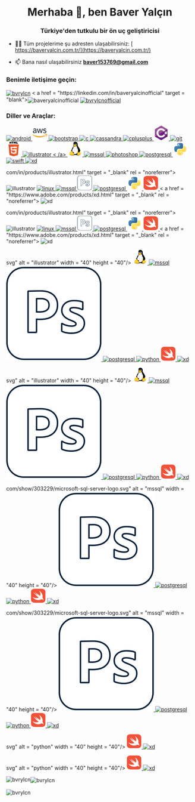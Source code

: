 <h1 align="center">Merhaba 👋, ben Baver Yalçın</h1>
<h3 align="center">Türkiye'den tutkulu bir ön uç geliştiricisi</h3>

- 👨‍💻 Tüm projelerime şu adresten ulaşabilirsiniz: [ https://baveryalcin.com.tr/](https://baveryalcin.com.tr/)

- 📫 Bana nasıl ulaşabilirsiniz **baver153769@gmail.com**

<h3 align="left">Benimle iletişime geçin: </h3>
<p align = "left">
<a href = "https://twitter.com/bvrylcn" target = "blank"><img align = "center" src = "https://raw.githubusercontent" .com/rahuldkjain/github-profile-readme-generator/master/src/images/icons/Social/twitter.svg" alt = "bvrylcn" height = "30" genişlik = "40" /></a> <
a href = "https://linkedin.com/in/baveryalcinofficial" target = "blank"><img align = "center" src = "https://raw.githubusercontent.com/rahuldkjain/github-profile-readme-generator" /master/src/images/icons/Social/linked-in-alt.svg" alt = "baveryalcinofficial" height = "30" genişlik = "40" /></a>
<a href = "https://fb .com/bvrylcnofficial" target = "boş"><img align = "center" src = "https://raw.githubusercontent.com/rahuldkjain/github-profile-readme-generator/master/src/images/icons/Social /facebook.svg" alt = "bvrylcnofficial" height = "30" width = "40" /></a>
</p>

<h3 align = "left"> Diller ve Araçlar:</h3>
<p align = "left"> <a href = "https://developer.android.com" target = "_blank" rel = "noreferrer"> <img src = "https://raw.githubusercontent.com/devicons /devicon/master/icons/android/android-original-wordmark.svg" alt = "android" width = "40" height = "40"/> </a> <a href = "https://aws.amazon .com" target = "_blank" rel = "noreferrer"> <img src = "https://raw.githubusercontent.com/devicons/devicon/master/icons/amazonwebservices/amazonwebservices-original-wordmark.svg" alt = " aws" width = "40" height = "40"/> </a> <a href = "https://getbootstrap.com" target = "_blank" rel = "noreferrer"> <img src = "https:/ /raw.githubusercontent.com/devicons/devicon/master/icons/bootstrap/bootstrap-plain-wordmark.svg" alt = "bootstrap" width = "40" height = "40"/> </a> <a href= "https://www.cprogramming.com/" target = "_blank" rel = "noreferrer"> <img src = "https://raw.githubusercontent.com/devicons/devicon/master/icons/c/c- orijinal.svg" alt = "c" genişlik = "40" yükseklik = "40"/> </a> <a href = "https://cassandra.apache.org/" target = "_blank" rel = "noreferrer" "> <img src = "https://www.vectorlogo.zone/logos/apache_cassandra/apache_cassandra-icon.svg" alt = "cassandra" width = "40" yükseklik = "40"/> </a> <a href = "https://www.w3schools.com/cpp/" target = "_blank" rel = "noreferrer"> <img src = "https://raw.githubusercontent.com/devicons/devicon/master/icons/ cplusplus/cplusplus-original.svg" alt = "cplusplus" width = "40" height = "40"/> </a> <a href = "https://www.w3schools.com/cs/" target = " _blank" rel = "noreferrer"> <img src = "https://raw.githubusercontent.com/devicons/devicon/master/icons/csharp/csharp-original.svg" alt = "csharp" width = "40" yükseklik ="40"/> </a> <a href = "https://git-scm.com/" target = "_blank" rel = "noreferrer"> <img src = "https://www.vectorlogo. Zone/logos/git-scm/git-scm-icon.svg" alt = "git" width = "40" height = "40"/> </a> <a href = "https://www.w3. org/html/" target = "_blank" rel = "noreferrer"> <img src = "https://raw.githubusercontent.com/devicons/devicon/master/icons/html5/html5-original-wordmark.svg" alt = "html5" width = "40" height = "40"/> </a> <a href = "https://www.adobe.com/in/products/illustrator.html" target = "_blank " rel = "noreferrer"> <img src = "https://www.vectorlogo.zone/logos/adobe_illustrator/adobe_illustrator-icon.svg" alt = "illustrator" width = "40" height = "40"/> < /a> <a href = "https://www.linux.org/" target = "_blank" rel = "noreferrer"> <img src = "https://raw.githubusercontent.com/devicons/devicon/master /icons/linux/linux-original.svg" alt = "linux" width = "40" height = "40"/> </a> <a href = "https://www.microsoft.com/en-us /sql-server" target = "_blank" rel = "noreferrer"> <img src = "https://www.svgrepo.com/show/303229/microsoft-sql-server-logo.svg" alt = "mssql" genişlik = "40" yükseklik = "40"/> </a> <a href = "https://www.photoshop.com/en" target = "_blank" rel = "noreferrer"> <img src = "https ://raw.githubusercontent.com/devicons/devicon/master/icons/photoshop/photoshop-line.svg" alt = "photoshop" width = "40" height = "40"/> </a> <a href= "https://www.postgresql.org" target = "_blank" rel = "noreferrer"> <img src = "https://raw.githubusercontent.com/devicons/devicon/master/icons/postgresql/postgresql-original -wordmark.svg" alt = "postgresql" width = "40" height = "40"/> </a> <a href = "https://www.python.org" target = "_blank" rel = "noreferrer" "> <img src = "https://raw.githubusercontent.com/devicons/devicon/master/icons/python/python-original.svg" alt = "python" width = "40" height = "40"/> </a> <a href = "https://developer.apple.com/swift/" target = "_blank" rel = "noreferrer"> <img src = "https://raw.githubusercontent.com/devicons/ devicon/master/icons/swift/swift-original.svg" alt = "swift" width = "40" height = "40"/> </a> <a href = "https://www.adobe.com/ ürünler/xd.html" target = "_blank" rel = "noreferrer"> <img src = "https://cdn.worldvectorlogo.com/logos/adobe-xd.svg" alt = "xd" width = "40" yükseklik = "40"/> </a> </p>com/in/products/illustrator.html" target = "_blank" rel = "noreferrer"> <img src = "https://www.vectorlogo.zone/logos/adobe_illustrator/adobe_illustrator-icon.svg" alt = "illustrator" " genişlik = "40" yükseklik = "40"/> </a> <a href = "https://www.linux.org/" target = "_blank" rel = "noreferrer"> <img src = "https ://raw.githubusercontent.com/devicons/devicon/master/icons/linux/linux-original.svg" alt = "linux" width = "40" height = "40"/> </a> <a href= "https://www.microsoft.com/en-us/sql-server" target = "_blank" rel = "noreferrer"> <img src = "https://www.svgrepo.com/show/303229/microsoft -sql-server-logo.svg" alt = "mssql" width = "40" height = "40"/> </a> <a href = "https://www.photoshop.com/en" target = " _blank" rel = "noreferrer"> <img src = "https://raw.githubusercontent.com/devicons/devicon/master/icons/photoshop/photoshop-line.svg" alt = "photoshop" width = "40" yükseklik ="40"/> </a> <a href = "https://www.postgresql.org" target = "_blank" rel = "noreferrer"> <img src = "https://raw.githubusercontent.com /devicons/devicon/master/icons/postgresql/postgresql-original-wordmark.svg" alt = "postgresql" width = "40" height = "40"/> </a> <a href = "https://www .python.org" target = "_blank" rel = "noreferrer"> <img src = "https://raw.githubusercontent.com/devicons/devicon/master/icons/python/python-original.svg" alt = " python" width = "40" height = "40"/> </a> <a href = "https://developer.apple.com/swift/" target = "_blank" rel = "noreferrer"> <img src ="https://raw.githubusercontent.com/devicons/devicon/master/icons/swift/swift-original.svg" alt = "swift" width = "40" height = "40"/> </a> < a href = "https://www.adobe.com/products/xd.html" target = "_blank" rel = "noreferrer"> <img src = "https://cdn.worldvectorlogo.com/logos/adobe- xd.svg" alt = "xd" genişlik = "40" yükseklik = "40"/> </a> </p>com/in/products/illustrator.html" target = "_blank" rel = "noreferrer"> <img src = "https://www.vectorlogo.zone/logos/adobe_illustrator/adobe_illustrator-icon.svg" alt = "illustrator" " genişlik = "40" yükseklik = "40"/> </a> <a href = "https://www.linux.org/" target = "_blank" rel = "noreferrer"> <img src = "https ://raw.githubusercontent.com/devicons/devicon/master/icons/linux/linux-original.svg" alt = "linux" width = "40" height = "40"/> </a> <a href= "https://www.microsoft.com/en-us/sql-server" target = "_blank" rel = "noreferrer"> <img src = "https://www.svgrepo.com/show/303229/microsoft -sql-server-logo.svg" alt = "mssql" width = "40" height = "40"/> </a> <a href = "https://www.photoshop.com/en" target = " _blank" rel = "noreferrer"> <img src = "https://raw.githubusercontent.com/devicons/devicon/master/icons/photoshop/photoshop-line.svg" alt = "photoshop" width = "40" yükseklik ="40"/> </a> <a href = "https://www.postgresql.org" target = "_blank" rel = "noreferrer"> <img src = "https://raw.githubusercontent.com /devicons/devicon/master/icons/postgresql/postgresql-original-wordmark.svg" alt = "postgresql" width = "40" height = "40"/> </a> <a href = "https://www .python.org" target = "_blank" rel = "noreferrer"> <img src = "https://raw.githubusercontent.com/devicons/devicon/master/icons/python/python-original.svg" alt = " python" width = "40" height = "40"/> </a> <a href = "https://developer.apple.com/swift/" target = "_blank" rel = "noreferrer"> <img src ="https://raw.githubusercontent.com/devicons/devicon/master/icons/swift/swift-original.svg" alt = "swift" width = "40" height = "40"/> </a> < a href = "https://www.adobe.com/products/xd.html" target = "_blank" rel = "noreferrer"> <img src = "https://cdn.worldvectorlogo.com/logos/adobe- xd.svg" alt = "xd" genişlik = "40" yükseklik = "40"/> </a> </p>svg" alt = "illustrator" width = "40" height = "40"/> </a> <a href = "https://www.linux.org/" target = "_blank" rel = "noreferrer"> <img src = "https://raw.githubusercontent.com/devicons/devicon/master/icons/linux/linux-original.svg" alt = "linux" width = "40" yükseklik = "40"/> </ a> <a href = "https://www.microsoft.com/en-us/sql-server" target = "_blank" rel = "noreferrer"> <img src = "https://www.svgrepo.com /show/303229/microsoft-sql-server-logo.svg" alt = "mssql" width = "40" height = "40"/> </a> <a href = "https://www.photoshop.com /en" target = "_blank" rel = "noreferrer"> <img src = "https://raw.githubusercontent.com/devicons/devicon/master/icons/photoshop/photoshop-line.svg" alt = "photoshop" genişlik = "40" yükseklik = "40"/> </a> <a href = "https://www.postgresql.org" target = "_blank" rel = "noreferrer"> <img src = "https:/ /raw.githubusercontent.com/devicons/devicon/master/icons/postgresql/postgresql-original-wordmark.svg" alt = "postgresql" width = "40" height = "40"/> </a> <a href= "https://www.python.org" target = "_blank" rel = "noreferrer"> <img src = "https://raw.githubusercontent.com/devicons/devicon/master/icons/python/python-original .svg" alt = "python" width = "40" height = "40"/> </a> <a href = "https://developer.apple.com/swift/" target = "_blank" rel = " noreferrer"> <img src = "https://raw.githubusercontent.com/devicons/devicon/master/icons/swift/swift-original.svg" alt = "swift" width = "40" height = "40"/ > </a> <a href = "https://www.adobe.com/products/xd.html" target = "_blank" rel = "noreferrer"> <img src = "https://cdn.worldvectorlogo. com/logos/adobe-xd.svg" alt = "xd" genişlik = "40" yükseklik = "40"/> </a> </p>svg" alt = "illustrator" width = "40" height = "40"/> </a> <a href = "https://www.linux.org/" target = "_blank" rel = "noreferrer"> <img src = "https://raw.githubusercontent.com/devicons/devicon/master/icons/linux/linux-original.svg" alt = "linux" width = "40" yükseklik = "40"/> </ a> <a href = "https://www.microsoft.com/en-us/sql-server" target = "_blank" rel = "noreferrer"> <img src = "https://www.svgrepo.com /show/303229/microsoft-sql-server-logo.svg" alt = "mssql" width = "40" height = "40"/> </a> <a href = "https://www.photoshop.com /en" target = "_blank" rel = "noreferrer"> <img src = "https://raw.githubusercontent.com/devicons/devicon/master/icons/photoshop/photoshop-line.svg" alt = "photoshop" genişlik = "40" yükseklik = "40"/> </a> <a href = "https://www.postgresql.org" target = "_blank" rel = "noreferrer"> <img src = "https:/ /raw.githubusercontent.com/devicons/devicon/master/icons/postgresql/postgresql-original-wordmark.svg" alt = "postgresql" width = "40" height = "40"/> </a> <a href= "https://www.python.org" target = "_blank" rel = "noreferrer"> <img src = "https://raw.githubusercontent.com/devicons/devicon/master/icons/python/python-original .svg" alt = "python" width = "40" height = "40"/> </a> <a href = "https://developer.apple.com/swift/" target = "_blank" rel = " noreferrer"> <img src = "https://raw.githubusercontent.com/devicons/devicon/master/icons/swift/swift-original.svg" alt = "swift" width = "40" height = "40"/ > </a> <a href = "https://www.adobe.com/products/xd.html" target = "_blank" rel = "noreferrer"> <img src = "https://cdn.worldvectorlogo. com/logos/adobe-xd.svg" alt = "xd" genişlik = "40" yükseklik = "40"/> </a> </p>com/show/303229/microsoft-sql-server-logo.svg" alt = "mssql" width = "40" height = "40"/> </a> <a href = "https://www.photoshop. com/en" target = "_blank" rel = "noreferrer"> <img src = "https://raw.githubusercontent.com/devicons/devicon/master/icons/photoshop/photoshop-line.svg" alt = "photoshop " genişlik = "40" yükseklik = "40"/> </a> <a href = "https://www.postgresql.org" target = "_blank" rel = "noreferrer"> <img src = "https: //raw.githubusercontent.com/devicons/devicon/master/icons/postgresql/postgresql-original-wordmark.svg" alt = "postgresql" width = "40" height = "40"/> </a> <a href ="https://www.python.org" target = "_blank" rel = "noreferrer"> <img src = "https://raw.githubusercontent.com/devicons/devicon/master/icons/python/python- orijinal.svg" alt = "python" width = "40" height = "40"/> </a> <a href = "https://developer.apple.com/swift/" target = "_blank" rel= "noreferrer"> <img src = "https://raw.githubusercontent.com/devicons/devicon/master/icons/swift/swift-original.svg" alt = "swift" width = "40" height = "40" /> </a> <a href = "https://www.adobe.com/products/xd.html" target = "_blank" rel = "noreferrer"> <img src = "https://cdn.worldvectorlogo .com/logos/adobe-xd.svg" alt = "xd" genişlik = "40" yükseklik = "40"/> </a> </p>com/show/303229/microsoft-sql-server-logo.svg" alt = "mssql" width = "40" height = "40"/> </a> <a href = "https://www.photoshop. com/en" target = "_blank" rel = "noreferrer"> <img src = "https://raw.githubusercontent.com/devicons/devicon/master/icons/photoshop/photoshop-line.svg" alt = "photoshop " genişlik = "40" yükseklik = "40"/> </a> <a href = "https://www.postgresql.org" target = "_blank" rel = "noreferrer"> <img src = "https: //raw.githubusercontent.com/devicons/devicon/master/icons/postgresql/postgresql-original-wordmark.svg" alt = "postgresql" width = "40" height = "40"/> </a> <a href ="https://www.python.org" target = "_blank" rel = "noreferrer"> <img src = "https://raw.githubusercontent.com/devicons/devicon/master/icons/python/python- orijinal.svg" alt = "python" width = "40" height = "40"/> </a> <a href = "https://developer.apple.com/swift/" target = "_blank" rel= "noreferrer"> <img src = "https://raw.githubusercontent.com/devicons/devicon/master/icons/swift/swift-original.svg" alt = "swift" width = "40" height = "40" /> </a> <a href = "https://www.adobe.com/products/xd.html" target = "_blank" rel = "noreferrer"> <img src = "https://cdn.worldvectorlogo .com/logos/adobe-xd.svg" alt = "xd" genişlik = "40" yükseklik = "40"/> </a> </p>svg" alt = "python" width = "40" height = "40"/> </a> <a href = "https://developer.apple.com/swift/" target = "_blank" rel = "noreferrer" "> <img src = "https://raw.githubusercontent.com/devicons/devicon/master/icons/swift/swift-original.svg" alt = "swift" width = "40" height = "40"/> </a> <a href = "https://www.adobe.com/products/xd.html" target = "_blank" rel = "noreferrer"> <img src = "https://cdn.worldvectorlogo.com /logos/adobe-xd.svg" alt = "xd" genişlik = "40" yükseklik = "40"/> </a> </p>svg" alt = "python" width = "40" height = "40"/> </a> <a href = "https://developer.apple.com/swift/" target = "_blank" rel = "noreferrer" "> <img src = "https://raw.githubusercontent.com/devicons/devicon/master/icons/swift/swift-original.svg" alt = "swift" width = "40" height = "40"/> </a> <a href = "https://www.adobe.com/products/xd.html" target = "_blank" rel = "noreferrer"> <img src = "https://cdn.worldvectorlogo.com /logos/adobe-xd.svg" alt = "xd" genişlik = "40" yükseklik = "40"/> </a> </p>

<p><img align = "left" src = "https://github-readme-stats.vercel.app/api/top-langs?username=bvrylcn&show_icons=true&locale=en&layout=compact" alt = "bvrylcn" /> </p>

<p> <img align = "center" src = "https://github-readme-stats.vercel.app/api?username=bvrylcn&show_icons=true&locale=en" alt = "bvrylcn" /> </p>

<p><img align = "center" src = "https://github-readme-streak-stats.herokuapp.com/?user=bvrylcn&" alt = "bvrylcn" /></p>
